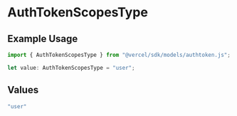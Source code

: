 # AuthTokenScopesType

## Example Usage

```typescript
import { AuthTokenScopesType } from "@vercel/sdk/models/authtoken.js";

let value: AuthTokenScopesType = "user";
```

## Values

```typescript
"user"
```